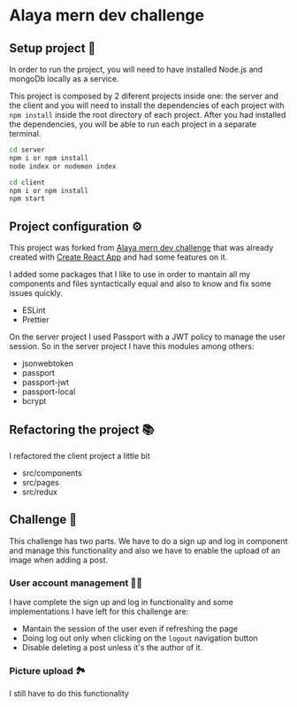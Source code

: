 # Alaya mern dev challenge

## Setup project 🚀

In order to run the project, you will need to have installed Node.js and mongoDb locally as a service.

This project is composed by 2 diferent projects inside one: the server and the client and you will need to install the dependencies of each project with `npm install` inside the root directory of each project. After you had installed the dependencies, you will be able to run each project in a separate terminal.

```sh
cd server
npm i or npm install
node index or nodemon index
```

```sh
cd client
npm i or npm install
npm start
```

## Project configuration ⚙️

This project was forked from [Alaya mern dev challenge](https://github.com/Onigam/mern-stack) that was already created with [Create React App](https://create-react-app.dev/) and had some features on it.

I added some packages that I like to use in order to mantain all my components and files syntactically equal and also to know and fix some issues quickly.

- ESLint
- Prettier

On the server project I used Passport with a JWT policy to manage the user session. So in the server project I have this modules among others:

- jsonwebtoken
- passport
- passport-jwt
- passport-local
- bcrypt

## Refactoring the project 📚

I refactored the client project a little bit

- src/components
- src/pages
- src/redux

## Challenge 🎯

This challenge has two parts. We have to do a sign up and log in component and manage this functionality and also we have to enable the upload of an image when adding a post.

### User account management 👩‍💻

I have complete the sign up and log in functionality and some implementations I have left for this challenge are:

- Mantain the session of the user even if refreshing the page
- Doing log out only when clicking on the `logout` navigation button
- Disable deleting a post unless it's the author of it.

### Picture upload 🏞️

I still have to do this functionality
